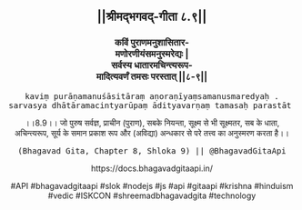 <center><h2>||श्रीमद्‍भगवद्‍-गीता ८.९||</h2>
<h3>कविं पुराणमनुशासितार-<br/>मणोरणीयंसमनुस्मरेद्यः |<br/>सर्वस्य धातारमचिन्त्यरूप-<br/>मादित्यवर्णं तमसः परस्तात् ||८-९||</h3>
<pre>kaviṃ purāṇamanuśāsitāraṃ aṇoraṇīyaṃsamanusmaredyaḥ .<br/>sarvasya dhātāramacintyarūpaṃ ādityavarṇaṃ tamasaḥ parastāt ||8-9||</pre>
<p>।।8.9।। जो पुरुष सर्वज्ञ, प्राचीन (पुराण), सबके नियन्ता, सूक्ष्म से भी सूक्ष्मतर, सब के धाता, अचिन्त्यरूप, सूर्य के समान प्रकाश रूप और (अविद्या) अन्धकार से परे तत्त्व का अनुस्मरण करता है।।</p>
<pre>(Bhagavad Gita, Chapter 8, Shloka 9) || @BhagavadGitaApi</pre><p>https://docs.bhagavadgitaapi.in/</p><p>#API #bhagavadgitaapi #slok #nodejs #js #api #gitaapi #krishna #hinduism #vedic #ISKCON #shreemadbhagavadgita #technology</p></center>